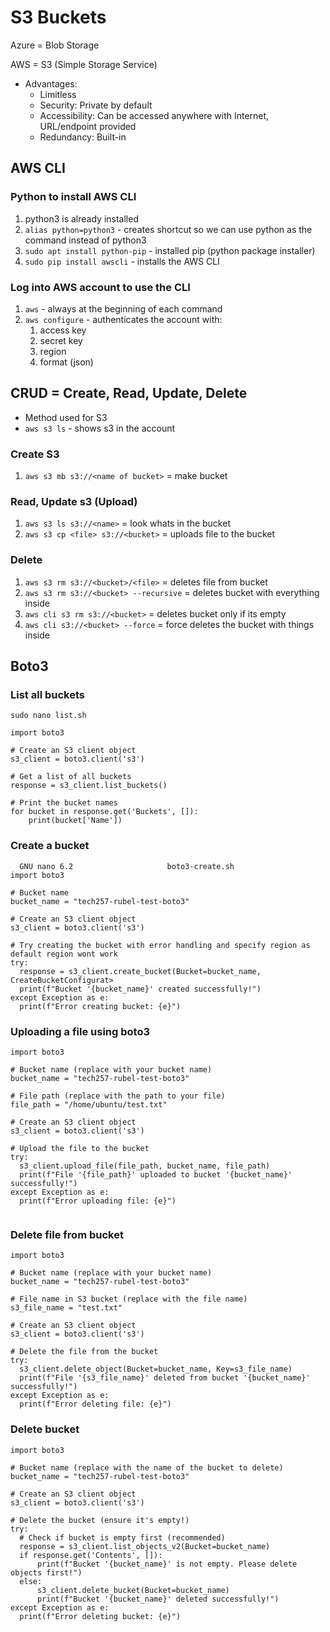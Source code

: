 # S3 Buckets
Azure = Blob Storage

AWS = S3 (Simple Storage Service)
- Advantages:
  - Limitless
  - Security: Private by default
  - Accessibility: Can be accessed anywhere with Internet, URL/endpoint provided
  - Redundancy: Built-in

## AWS CLI
### Python to install AWS CLI
1. python3 is already installed
2. `alias python=python3` - creates shortcut so we can use python as the command instead of python3
3. `sudo apt install python-pip` - installed pip (python package installer)
4. `sudo pip install awscli` - installs the AWS CLI
### Log into AWS account to use the CLI
1. `aws` - always at the beginning of each command
2. `aws configure` - authenticates the account with:
   1. access key
   2. secret key
   3. region
   4. format (json)

## CRUD = Create, Read, Update, Delete 
- Method used for S3
- `aws s3 ls` - shows s3 in the account
### Create S3
1. `aws s3 mb s3://<name of bucket>` = make bucket

### Read, Update s3 (Upload)
1. `aws s3 ls s3://<name>` = look whats in the bucket
2. `aws s3 cp <file> s3://<bucket>` = uploads file to the bucket

### Delete
1. `aws s3 rm s3://<bucket>/<file>` = deletes file from bucket
2. `aws s3 rm s3://<bucket> --recursive` = deletes bucket with everything inside
3. `aws cli s3 rm s3://<bucket>` = deletes bucket only if its empty
4. `aws cli s3://<bucket> --force` = force deletes the bucket with things inside


## Boto3
### List all buckets
`sudo nano list.sh`
``` 
import boto3

# Create an S3 client object
s3_client = boto3.client('s3')

# Get a list of all buckets
response = s3_client.list_buckets()

# Print the bucket names
for bucket in response.get('Buckets', []):
    print(bucket['Name'])

```

### Create a bucket

```
  GNU nano 6.2                     boto3-create.sh
import boto3

# Bucket name
bucket_name = "tech257-rubel-test-boto3"

# Create an S3 client object
s3_client = boto3.client('s3')

# Try creating the bucket with error handling and specify region as default region wont work
try:
  response = s3_client.create_bucket(Bucket=bucket_name, CreateBucketConfigurat>
  print(f"Bucket '{bucket_name}' created successfully!")
except Exception as e:
  print(f"Error creating bucket: {e}")

```

### Uploading a file using boto3
```
import boto3

# Bucket name (replace with your bucket name)
bucket_name = "tech257-rubel-test-boto3"

# File path (replace with the path to your file)
file_path = "/home/ubuntu/test.txt"

# Create an S3 client object
s3_client = boto3.client('s3')

# Upload the file to the bucket
try:
  s3_client.upload_file(file_path, bucket_name, file_path)
  print(f"File '{file_path}' uploaded to bucket '{bucket_name}' successfully!")
except Exception as e:
  print(f"Error uploading file: {e}")


```

### Delete file from bucket
```
import boto3

# Bucket name (replace with your bucket name)
bucket_name = "tech257-rubel-test-boto3"

# File name in S3 bucket (replace with the file name)
s3_file_name = "test.txt"

# Create an S3 client object
s3_client = boto3.client('s3')

# Delete the file from the bucket
try:
  s3_client.delete_object(Bucket=bucket_name, Key=s3_file_name)
  print(f"File '{s3_file_name}' deleted from bucket '{bucket_name}' successfully!")
except Exception as e:
  print(f"Error deleting file: {e}")

```

### Delete bucket
```
import boto3

# Bucket name (replace with the name of the bucket to delete)
bucket_name = "tech257-rubel-test-boto3"

# Create an S3 client object
s3_client = boto3.client('s3')

# Delete the bucket (ensure it's empty!)
try:
  # Check if bucket is empty first (recommended)
  response = s3_client.list_objects_v2(Bucket=bucket_name)
  if response.get('Contents', []):
      print(f"Bucket '{bucket_name}' is not empty. Please delete objects first!")
  else:
      s3_client.delete_bucket(Bucket=bucket_name)
      print(f"Bucket '{bucket_name}' deleted successfully!")
except Exception as e:
  print(f"Error deleting bucket: {e}")

```
